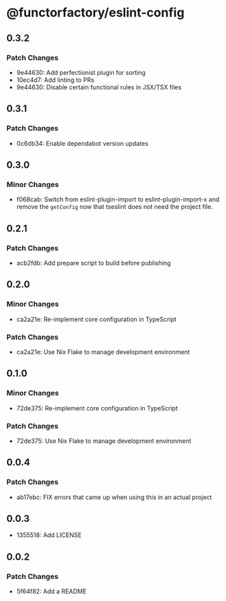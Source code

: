 # @functorfactory/eslint-config

## 0.3.2

### Patch Changes

- 9e44630: Add perfectionist plugin for sorting
- 10ec4d7: Add linting to PRs
- 9e44630: Disable certain functional rules in JSX/TSX files

## 0.3.1

### Patch Changes

- 0c6db34: Enable dependabot version updates

## 0.3.0

### Minor Changes

- f068cab: Switch from eslint-plugin-import to eslint-plugin-import-x and
  remove the `getConfig` now that tseslint does not need the project
  file.

## 0.2.1

### Patch Changes

- acb2fdb: Add prepare script to build before publishing

## 0.2.0

### Minor Changes

- ca2a21e: Re-implement core configuration in TypeScript

### Patch Changes

- ca2a21e: Use Nix Flake to manage development environment

## 0.1.0

### Minor Changes

- 72de375: Re-implement core configuration in TypeScript

### Patch Changes

- 72de375: Use Nix Flake to manage development environment

## 0.0.4

### Patch Changes

- ab17ebc: FIX errors that came up when using this in an actual project

## 0.0.3

- 1355518: Add LICENSE

## 0.0.2

### Patch Changes

- 5f64f82: Add a README
